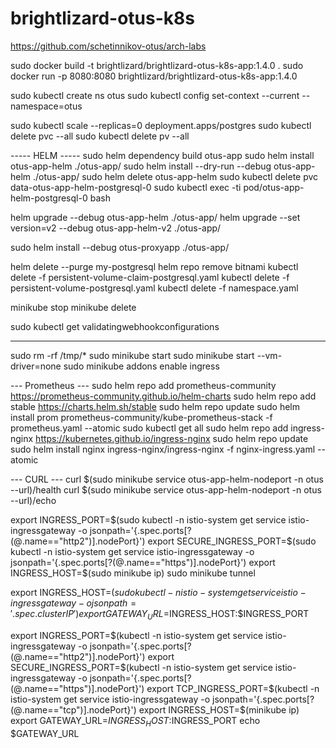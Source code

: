 # brightlizard-otus-k8s
https://github.com/schetinnikov-otus/arch-labs

sudo docker build -t brightlizard/brightlizard-otus-k8s-app:1.4.0 .
sudo docker run -p 8080:8080 brightlizard/brightlizard-otus-k8s-app:1.4.0

sudo kubectl create ns otus
sudo kubectl config set-context --current --namespace=otus

sudo kubectl scale --replicas=0 deployment.apps/postgres
sudo kubectl delete pvc --all
sudo kubectl delete pv --all


----- HELM -----
sudo helm dependency build otus-app
sudo helm install otus-app-helm ./otus-app/
sudo helm install --dry-run --debug otus-app-helm ./otus-app/
sudo helm delete otus-app-helm
sudo kubectl delete pvc data-otus-app-helm-postgresql-0
sudo kubectl exec -ti pod/otus-app-helm-postgresql-0 bash

helm upgrade --debug otus-app-helm ./otus-app/
helm upgrade --set version=v2 --debug otus-app-helm-v2 ./otus-app/

sudo helm install --debug otus-proxyapp ./otus-app/


helm delete --purge my-postgresql
helm repo remove bitnami
kubectl delete -f persistent-volume-claim-postgresql.yaml
kubectl delete -f persistent-volume-postgresql.yaml
kubectl delete -f namespace.yaml

minikube stop
minikube delete

sudo kubectl get validatingwebhookconfigurations

-----------
sudo rm -rf /tmp/*
sudo minikube start
sudo minikube start --vm-driver=none
sudo minikube addons enable ingress


--- Prometheus ---
sudo helm repo add prometheus-community https://prometheus-community.github.io/helm-charts
sudo helm repo add stable https://charts.helm.sh/stable
sudo helm repo update
sudo helm install prom prometheus-community/kube-prometheus-stack -f prometheus.yaml --atomic
sudo kubectl get all
sudo helm repo add ingress-nginx https://kubernetes.github.io/ingress-nginx
sudo helm repo update
sudo helm install nginx ingress-nginx/ingress-nginx -f nginx-ingress.yaml --atomic


--- CURL ---
curl $(sudo minikube service otus-app-helm-nodeport -n otus --url)/health
curl $(sudo minikube service otus-app-helm-nodeport -n otus --url)/echo

export INGRESS_PORT=$(sudo kubectl -n istio-system get service istio-ingressgateway -o jsonpath='{.spec.ports[?(@.name=="http2")].nodePort}')
export SECURE_INGRESS_PORT=$(sudo kubectl -n istio-system get service istio-ingressgateway -o jsonpath='{.spec.ports[?(@.name=="https")].nodePort}')
export INGRESS_HOST=$(sudo minikube ip)
sudo minikube tunnel

export INGRESS_HOST=$(sudo kubectl -n istio-system get service istio-ingressgateway -o jsonpath='{.spec.clusterIP}')
export GATEWAY_URL=$INGRESS_HOST:$INGRESS_PORT

export INGRESS_PORT=$(kubectl -n istio-system get service istio-ingressgateway -o jsonpath='{.spec.ports[?(@.name=="http2")].nodePort}')
export SECURE_INGRESS_PORT=$(kubectl -n istio-system get service istio-ingressgateway -o jsonpath='{.spec.ports[?(@.name=="https")].nodePort}')
export TCP_INGRESS_PORT=$(kubectl -n istio-system get service istio-ingressgateway -o jsonpath='{.spec.ports[?(@.name=="tcp")].nodePort}')
export INGRESS_HOST=$(minikube ip)
export GATEWAY_URL=$INGRESS_HOST:$INGRESS_PORT
echo $GATEWAY_URL